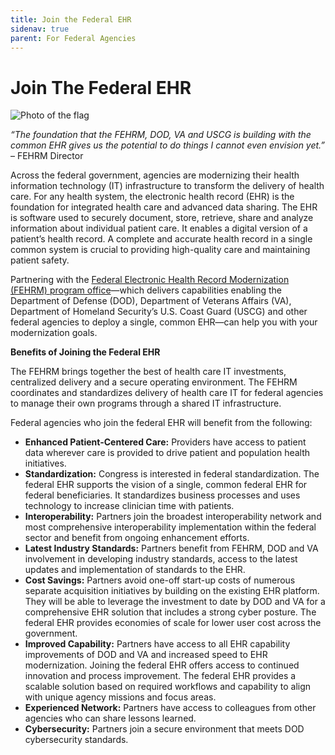 ```yaml
---
title: Join the Federal EHR
sidenav: true
parent: For Federal Agencies
---
```

# Join The Federal EHR

![Photo of the flag](images/1000w_q95-5-.jpg "Flag")

*“The foundation that the FEHRM, DOD, VA and USCG is building with the common EHR gives us the potential to do things I cannot even envision yet.”* – FEHRM Director

Across the federal government, agencies are modernizing their health information technology (IT) infrastructure to transform the delivery of health care. For any health system, the electronic health record (EHR) is the foundation for integrated health care and advanced data sharing. The EHR is software used to securely document, store, retrieve, share and analyze information about individual patient care. It enables a digital version of a patient’s health record. A complete and accurate health record in a single common system is crucial to providing high-quality care and maintaining patient safety.

Partnering with the [Federal Electronic Health Record Modernization (FEHRM) program office](/about-fehrm)—which delivers capabilities enabling the Department of Defense (DOD), Department of Veterans Affairs (VA), Department of Homeland Security’s U.S. Coast Guard (USCG) and other federal agencies to deploy a single, common EHR—can help you with your modernization goals.

**Benefits of Joining the Federal EHR**

The FEHRM brings together the best of health care IT investments, centralized delivery and a secure operating environment. The FEHRM coordinates and standardizes delivery of health care IT for federal agencies to manage their own programs through a shared IT infrastructure.

Federal agencies who join the federal EHR will benefit from the following:

* **Enhanced Patient-Centered Care:** Providers have access to patient data wherever care is provided to drive patient and population health initiatives.
* **Standardization:** Congress is interested in federal standardization. The federal EHR supports the vision of a single, common federal EHR for federal beneficiaries. It standardizes business processes and uses technology to increase clinician time with patients.
* **Interoperability:** Partners join the broadest interoperability network and most comprehensive interoperability implementation within the federal sector and benefit from ongoing enhancement efforts.
* **Latest Industry Standards:** Partners benefit from FEHRM, DOD and VA involvement in developing industry standards, access to the latest updates and implementation of standards to the EHR.
* **Cost Savings:** Partners avoid one-off start-up costs of numerous separate acquisition initiatives by building on the existing EHR platform. They will be able to leverage the investment to date by DOD and VA for a comprehensive EHR solution that includes a strong cyber posture. The federal EHR provides economies of scale for lower user cost across the government.
* **Improved Capability:** Partners have access to all EHR capability improvements of DOD and VA and increased speed to EHR modernization. Joining the federal EHR offers access to continued innovation and process improvement. The federal EHR provides a scalable solution based on required workflows and capability to align with unique agency missions and focus areas.
* **Experienced Network:** Partners have access to colleagues from other agencies who can share lessons learned.
* **Cybersecurity:** Partners join a secure environment that meets DOD cybersecurity standards.